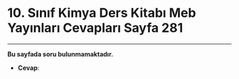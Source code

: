 # 10. Sınıf Kimya Ders Kitabı Meb Yayınları Cevapları Sayfa 281

---

**Bu sayfada soru bulunmamaktadır.**

-   **Cevap**: